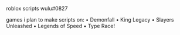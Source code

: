 roblox scripts
wulu#0827

games i plan to make scripts on:
   • Demonfall
   • King Legacy
   • Slayers Unleashed
   • Legends of Speed
   • Type Race!